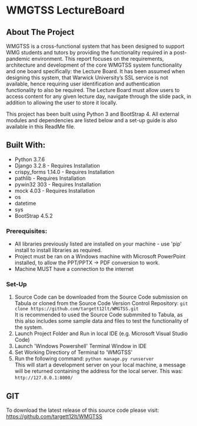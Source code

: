 # WMGTSS LectureBoard

## About The Project
WMGTSS is a cross-functional system that has been designed to support WMG students and tutors by providing the functionality required in a  post-pandemic environment.  This report focuses on the requirements, architecture and development of the core WMGTSS system functionality and one  board specifically: the Lecture Board. It has been assumed when designing this system, that Warwick University’s SSL service is not available, hence  requiring user identification and authentication functionality to also be required. The Lecture Board must allow users to access content for any  given lecture day, navigate through the slide pack, in addition to allowing the user to store it locally. 

This project has been built using Python 3 and BootStrap 4. All external modules and dependencies are listed below and a set-up guide is also  
available in this ReadMe file.  

## Built With: 
* Python 3.7.6 
* Django 3.2.8 - Requires Installation  
* crispy_forms 1.14.0 - Requires Installation  
* pathlib - Requires Installation  
* pywin32 303 - Requires Installation  
* mock 4.03 - Requires Installation  
* os  
* datetime  
* sys  
* BootStrap 4.5.2

### Prerequisites:
* All libraries previously listed are installed on your machine - use 'pip' install to install libraries as required.  
* Project must be ran on a Windows machine with Microsoft PowerPoint installed, to allow the PPT/PPTX -> PDF conversion to work.  
* Machine MUST have a connection to the internet

### Set-Up
1. Source Code can be downloaded from the Source Code submission on Tabula or cloned from the Source Code Version Control Repository:
`git clone https://github.com/targett12lt/WMGTSS.git`  
It is recommended to used the Source Code submmited to Tabula, as this also includes some sample data and files to test the functionality of the system.  
2. Launch Project Folder and Run in local IDE (e.g. Microsoft Visual Studio Code)  
3. Launch 'Windows Powershell' Terminal Window in IDE  
4. Set Working Directiory of Terminal to 'WMGTSS'
5. Run the following command: 
`python manage.py runserver`  
This will start a development server on your local machine, a message will be returned containing the address for the local server. This was:  
`http://127.0.0.1:8000/`

## GIT
To download the latest release of this source code please visit:  
https://github.com/targett12lt/WMGTSS
